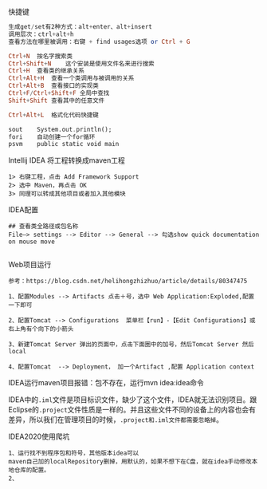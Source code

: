 快捷键

```haskell
生成get/set有2种方式：alt+enter、alt+insert
调用层次：ctrl+alt+h
查看方法在哪里被调用：右键 + find usages选项 or Ctrl + G

Ctrl+N	按名字搜索类
Ctrl+Shift+N	这个安装是使用文件名来进行搜索
Ctrl+H	查看类的继承关系
Ctrl+Alt+H	查看一个类调用与被调用的关系
Ctrl+Alt+B	查看接口的实现类
Ctrl+F/Ctrl+Shift+F	全局中查找
Shift+Shift	查看其中的任意文件

Ctrl+Alt+L	格式化代码快捷键

sout	System.out.println();
fori	自动创建一个for循环
psvm	public static void main
```

Intellij IDEA 将工程转换成maven工程

```
1> 右键工程，点击 Add Framework Support
2> 选中 Maven，再点击 OK
3> 同理可以转成其他项目或者加入其他模块
```

IDEA配置

```shell
## 查看类全路径或包名称
File–> settings --> Editor --> General --> 勾选show quick documentation on mouse move


```



Web项目运行

```
参考：https://blog.csdn.net/helihongzhizhuo/article/details/80347475

1、配置Modules --> Artifacts 点击＋号，选中 Web Application:Exploded,配置一下即可

2、配置Tomcat --> Configurations  菜单栏【run】-【Edit Configurations】或 右上角有个向下的小箭头

3、新建Tomcat Server 弹出的页面中，点击下面圈中的加号，然后Tomcat Server 然后local

4、配置Tomcat  --> Deployment， 加一个Artifact ,配置 Application context 
```



IDEA运行maven项目报错：包不存在，运行mvn idea:idea命令



IDEA中的`.iml`文件是项目标识文件，缺少了这个文件，IDEA就无法识别项目。跟Eclipse的`.project`文件性质是一样的。并且这些文件不同的设备上的内容也会有差异，所以我们在管理项目的时候，`.project和.iml文件都需要忽略掉`。



IDEA2020使用爬坑

```shell
1、运行找不到程序包和符号，其他版本idea可以
maven自己加的localRepository删掉，用默认的，如果不想下在C盘，就在idea手动修改本地仓库的配置。
2、
```


